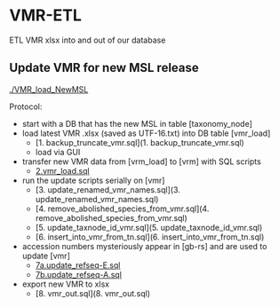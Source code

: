 # VMR-ETL
ETL VMR xlsx into and out of our database

## Update VMR for new MSL release

[./VMR_load_NewMSL](./VMR_load_NewMSL)

Protocol: 
  * start with a DB that has the new MSL in table [taxonomy_node]
  * load latest VMR .xlsx (saved as UTF-16.txt) into DB table [vmr_load]
     * [1. backup_truncate_vmr.sql](1. backup_truncate_vmr.sql)
     * load via GUI
  * transfer new VMR data from [vrm_load] to [vrm] with SQL scripts
     * [2.vmr_load.sql](2.vmr_load.sql)
  * run the update scripts serially on [vmr]
     * [3. update_renamed_vmr_names.sql](3. update_renamed_vmr_names.sql)
     * [4. remove_abolished_species_from_vmr.sql](4. remove_abolished_species_from_vmr.sql)
     * [5. update_taxnode_id_vmr.sql](5. update_taxnode_id_vmr.sql)
     * [6. insert_into_vmr_from_tn.sql](6. insert_into_vmr_from_tn.sql)
  * accession numbers mysteriously appear in [gb-rs] and are used to update [vmr]
     * [7a.update_refseq-E.sql](7a.update_refseq-E.sql)
     * [7b.update_refseq-A.sql](7b.update_refseq-A.sql)
  * export new VMR to xlsx
     * [8. vmr_out.sql](8. vmr_out.sql)
